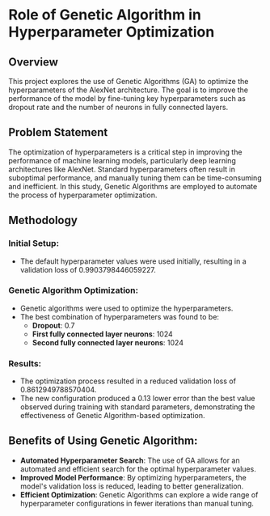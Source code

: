 # Role of Genetic Algorithm in Hyperparameter Optimization

## Overview

This project explores the use of Genetic Algorithms (GA) to optimize the hyperparameters of the AlexNet architecture. The goal is to improve the performance of the model by fine-tuning key hyperparameters such as dropout rate and the number of neurons in fully connected layers.

## Problem Statement

The optimization of hyperparameters is a critical step in improving the performance of machine learning models, particularly deep learning architectures like AlexNet. Standard hyperparameters often result in suboptimal performance, and manually tuning them can be time-consuming and inefficient. In this study, Genetic Algorithms are employed to automate the process of hyperparameter optimization.

## Methodology

### Initial Setup:
- The default hyperparameter values were used initially, resulting in a validation loss of 0.9903798446059227.
  
### Genetic Algorithm Optimization:
- Genetic algorithms were used to optimize the hyperparameters.
- The best combination of hyperparameters was found to be:
  - **Dropout**: 0.7
  - **First fully connected layer neurons**: 1024
  - **Second fully connected layer neurons**: 1024
  
### Results:
- The optimization process resulted in a reduced validation loss of 0.8612949788570404.
- The new configuration produced a 0.13 lower error than the best value observed during training with standard parameters, demonstrating the effectiveness of Genetic Algorithm-based optimization.

## Benefits of Using Genetic Algorithm:
- **Automated Hyperparameter Search**: The use of GA allows for an automated and efficient search for the optimal hyperparameter values.
- **Improved Model Performance**: By optimizing hyperparameters, the model's validation loss is reduced, leading to better generalization.
- **Efficient Optimization**: Genetic Algorithms can explore a wide range of hyperparameter configurations in fewer iterations than manual tuning.
